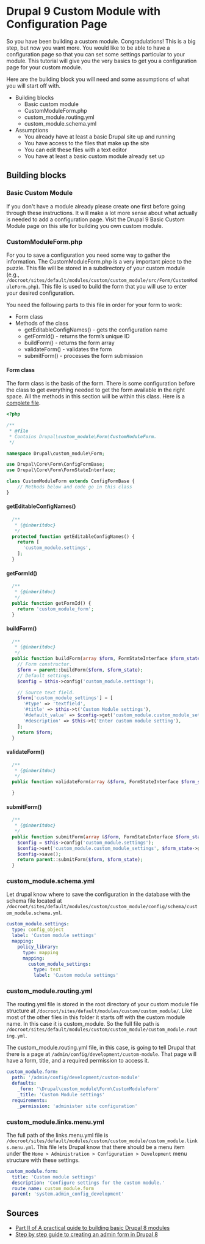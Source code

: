 # Drupal 9 Custom Module with Configuration Page

So you have been building a custom module. Congradulations! This is a big step, but now you want more. You would like to be able to have a configuration page so that you can set some settings particular to your module. This tutorial will give you the very basics to get you a configuration page for your custom module.

Here are the building block you will need and some assumptions of what you will start off with.

* Building blocks
	* Basic custom module
	* CustomModuleForm.php
	* custom_module.routing.yml
	* custom_module.schema.yml
* Assumptions
	* You already have at least a basic Drupal site up and running
	* You have access to the files that make up the site
	* You can edit these files with a text editor
	* You have at least a basic custom module already set up

## Building blocks

### Basic Custom Module

If you don't have a module already please create one first before going through these instructions. It will make a lot more sense about what actually is needed to add a configuration page. Visit the Drupal 9 Basic Custom Module page on this site for building you own custom module.

### CustomModuleForm.php

For you to save a configuration you need some way to gather the information. The CustomModuleForm.php is a very important piece to the puzzle. This file will be stored in a subdirectory of your custom module (e.g., `/docroot/sites/default/modules/custom/custom_module/src/Form/CustomModuleForm.php`). This file is used to build the form that you will use to enter your desired configuration.

You need the following parts to this file in order for your form to work:

* Form class
* Methods of the class
	* getEditableConfigNames() - gets the configuration name
	* getFormId() - returns the form’s unique ID
	* buildForm() - returns the form array
	* validateForm() - validates the form
	* submitForm() - processes the form submission

#### Form class

The form class is the basis of the form. There is some configuration before the class to get everything needed to get the form available in the right space. All the methods in this section will be within this class. Here is a [complete file](https://github.com/serverjohn/custom_module_configuration/blob/main/src/Form/CustomModuleForm.php).

``` php
<?php

/**
 * @file
 * Contains Drupal\custom_module\Form\CustomModuleForm.
 */

namespace Drupal\custom_module\Form;

use Drupal\Core\Form\ConfigFormBase;
use Drupal\Core\Form\FormStateInterface;

class CustomModuleForm extends ConfigFormBase {
	// Methods below and code go in this class
}
```

#### getEditableConfigNames()

``` php
  /**
   * {@inheritdoc}
   */
  protected function getEditableConfigNames() {
    return [
      'custom_module.settings',
    ];
  }
```
#### getFormId()
``` php 
  /**
   * {@inheritdoc}
   */
  public function getFormId() {
    return 'custom_module_form';
  }
```

#### buildForm()

``` php 
  /**
   * {@inheritdoc}
   */
  public function buildForm(array $form, FormStateInterface $form_state) {
    // Form constructor.
    $form = parent::buildForm($form, $form_state);
    // Default settings.
    $config = $this->config('custom_module.settings');

    // Source text field.
    $form['custom_module_settings'] = [
      '#type' => 'textfield',
      '#title' => $this->t('Custom Module settings'),
      '#default_value' => $config->get('custom_module.custom_module_settings'),
      '#description' => $this->t('Enter custom module setting'),
    ];
    return $form;
  }
```

#### validateForm()

``` php
  /**
   * {@inheritdoc}
   */
  public function validateForm(array &$form, FormStateInterface $form_state) {

  }
```

#### submitForm()
``` php 
  /**
   * {@inheritdoc}
   */
  public function submitForm(array &$form, FormStateInterface $form_state) {
    $config = $this->config('custom_module.settings');
    $config->set('custom_module.custom_module_settings', $form_state->getValue('custom_module_settings'));
    $config->save();
    return parent::submitForm($form, $form_state);
  }
```

### custom_module.schema.yml

Let drupal know where to save the configuration in the database with the schema file located at `/docroot/sites/default/modules/custom/custom_module/config/schema/custom_module.schema.yml`.


``` yaml
custom_module.settings:
  type: config_object
  label: 'Custom module settings'
  mapping:
    policy_library:
      type: mapping
      mapping:
        custom_module_settings:
          type: text
          label: 'Custom module settings'
```

### custom_module.routing.yml

The routing.yml file is stored in the root directory of your custom module file structure at `/docroot/sites/default/modules/custom/custom_module/`. Like most of the other files in this folder it starts off with the custom module name. In this case it is custom_module. So the full file path is `/docroot/sites/default/modules/custom/custom_module/custom_module.routing.yml`.

The custom_module.routing.yml file, in this case, is going to tell Drupal that there is a page at `/admin/config/development/custom-module`. That page will have a form, title, and a required permission to access it.

``` yaml
custom_module.form:
  path: '/admin/config/development/custom-module'
  defaults:
    _form: '\Drupal\custom_module\Form\CustomModuleForm'
    _title: 'Custom Module settings'
  requirements:
    _permission: 'administer site configuration'
```

### custom_module.links.menu.yml

The full path of the links.menu.yml file is `/docroot/sites/default/modules/custom/custom_module/custom_module.links.menu.yml`. This file lets Drupal know that there should be a menu item under the `Home > Administration > Configuration > Development` menu structure with these settings.


``` yaml
custom_module.form:
  title: 'Custom module settings'
  description: 'Configure settings for the custom module.'
  route_name: custom_module.form
  parent: 'system.admin_config_development'
```

## Sources

* [Part II of A practical guide to building basic Drupal 8 modules](https://www.drupal.org/docs/creating-custom-modules/basic-module-building-tutorial-lorem-ipsum-generator/basic-structure)
* [Step by step guide to creating an admin form in Drupal 8](https://befused.com/drupal/drupal8-admin-form-guide/)

